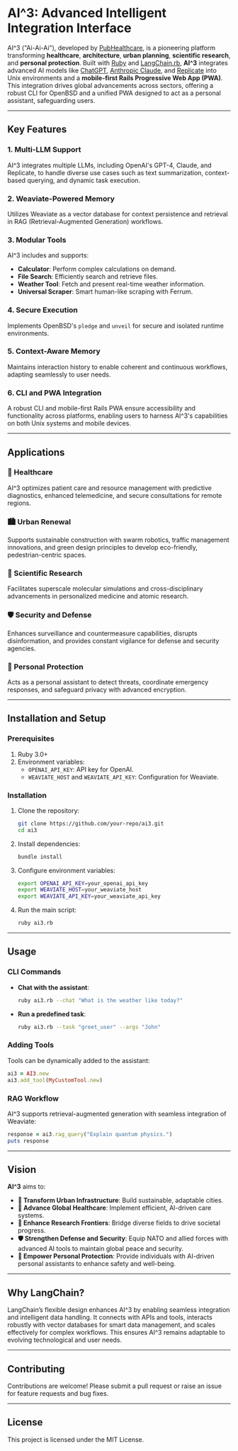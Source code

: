 # AI^3: Advanced Intelligent Integration Interface

AI^3 ("Ai-Ai-Ai"), developed by [PubHealthcare](https://pub.healthcare/), is a pioneering platform transforming **healthcare**, **architecture**, **urban planning**, **scientific research**, and **personal protection**. Built with [Ruby](https://www.ruby-lang.org/en/) and [LangChain.rb](https://github.com/patterns-ai-core/langchainrb), **AI^3** integrates advanced AI models like [ChatGPT](https://openai.com/chatgpt), [Anthropic Claude](https://www.anthropic.com/product/claude), and [Replicate](https://replicate.com/) into Unix environments and a **mobile-first Rails Progressive Web App (PWA)**. This integration drives global advancements across sectors, offering a robust CLI for OpenBSD and a unified PWA designed to act as a personal assistant, safeguarding users.

---

## Key Features

### 1. Multi-LLM Support
AI^3 integrates multiple LLMs, including OpenAI's GPT-4, Claude, and Replicate, to handle diverse use cases such as text summarization, context-based querying, and dynamic task execution.

### 2. Weaviate-Powered Memory
Utilizes Weaviate as a vector database for context persistence and retrieval in RAG (Retrieval-Augmented Generation) workflows.

### 3. Modular Tools
AI^3 includes and supports:
- **Calculator**: Perform complex calculations on demand.
- **File Search**: Efficiently search and retrieve files.
- **Weather Tool**: Fetch and present real-time weather information.
- **Universal Scraper**: Smart human-like scraping with Ferrum.

### 4. Secure Execution
Implements OpenBSD's `pledge` and `unveil` for secure and isolated runtime environments.

### 5. Context-Aware Memory
Maintains interaction history to enable coherent and continuous workflows, adapting seamlessly to user needs.

### 6. CLI and PWA Integration
A robust CLI and mobile-first Rails PWA ensure accessibility and functionality across platforms, enabling users to harness AI^3's capabilities on both Unix systems and mobile devices.

---

## Applications

### 🏥 Healthcare
AI^3 optimizes patient care and resource management with predictive diagnostics, enhanced telemedicine, and secure consultations for remote regions.

### 🏙️ Urban Renewal
Supports sustainable construction with swarm robotics, traffic management innovations, and green design principles to develop eco-friendly, pedestrian-centric spaces.

### 🔬 Scientific Research
Facilitates superscale molecular simulations and cross-disciplinary advancements in personalized medicine and atomic research.

### 🛡️ Security and Defense
Enhances surveillance and countermeasure capabilities, disrupts disinformation, and provides constant vigilance for defense and security agencies.

### 📱 Personal Protection
Acts as a personal assistant to detect threats, coordinate emergency responses, and safeguard privacy with advanced encryption.

---

## Installation and Setup

### Prerequisites
1. Ruby 3.0+
2. Environment variables:
   - `OPENAI_API_KEY`: API key for OpenAI.
   - `WEAVIATE_HOST` and `WEAVIATE_API_KEY`: Configuration for Weaviate.

### Installation
1. Clone the repository:
   ```bash
   git clone https://github.com/your-repo/ai3.git
   cd ai3
   ```
2. Install dependencies:
   ```bash
   bundle install
   ```
3. Configure environment variables:
   ```bash
   export OPENAI_API_KEY=your_openai_api_key
   export WEAVIATE_HOST=your_weaviate_host
   export WEAVIATE_API_KEY=your_weaviate_api_key
   ```
4. Run the main script:
   ```bash
   ruby ai3.rb
   ```

---

## Usage

### CLI Commands
- **Chat with the assistant**:
  ```bash
  ruby ai3.rb --chat "What is the weather like today?"
  ```

- **Run a predefined task**:
  ```bash
  ruby ai3.rb --task "greet_user" --args "John"
  ```

### Adding Tools
Tools can be dynamically added to the assistant:
```ruby
ai3 = AI3.new
ai3.add_tool(MyCustomTool.new)
```

### RAG Workflow
AI^3 supports retrieval-augmented generation with seamless integration of Weaviate:
```ruby
response = ai3.rag_query("Explain quantum physics.")
puts response
```

---

## Vision

**AI^3** aims to:

- **🌆 Transform Urban Infrastructure**: Build sustainable, adaptable cities.
- **🏥 Advance Global Healthcare**: Implement efficient, AI-driven care systems.
- **🔬 Enhance Research Frontiers**: Bridge diverse fields to drive societal progress.
- **🛡️ Strengthen Defense and Security**: Equip NATO and allied forces with advanced AI tools to maintain global peace and security.
- **📱 Empower Personal Protection**: Provide individuals with AI-driven personal assistants to enhance safety and well-being.

---

## Why LangChain?
LangChain’s flexible design enhances AI^3 by enabling seamless integration and intelligent data handling. It connects with APIs and tools, interacts robustly with vector databases for smart data management, and scales effectively for complex workflows. This ensures AI^3 remains adaptable to evolving technological and user needs.

---

## Contributing
Contributions are welcome! Please submit a pull request or raise an issue for feature requests and bug fixes.

---

## License
This project is licensed under the MIT License.

